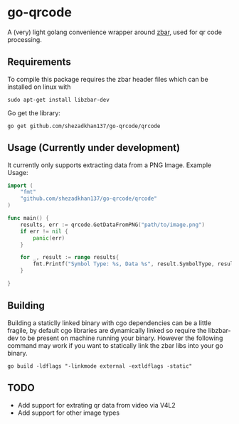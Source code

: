 go-qrcode
=========

A (very) light golang convenience wrapper around [zbar](http://zbar.sourceforge.net/), used for qr code processing.

## Requirements 

To compile this package requires the zbar header files which can be installed on linux with
```
sudo apt-get install libzbar-dev
```

Go get the library:
```
go get github.com/shezadkhan137/go-qrcode/qrcode
```

## Usage (Currently under development)

It currently only supports extracting data from a PNG Image. Example Usage:

```go
import (
    "fmt"
    "github.com/shezadkhan137/go-qrcode/qrcode"
)

func main() {
    results, err := qrcode.GetDataFromPNG("path/to/image.png")
    if err != nil {
        panic(err)
    }

    for _, result := range results{
        fmt.Printf("Symbol Type: %s, Data %s", result.SymbolType, result.Data )
    }

}
```

## Building

Building a staticlly linked binary with cgo dependencies can be a little fragile, by default cgo libraries are dynamically linked so require the libzbar-dev to be present on machine running your binary. However the following command may work if you want to statically link the zbar libs into your go binary.
```
go build -ldflags "-linkmode external -extldflags -static"
```

## TODO

+ Add support for extrating qr data from video via V4L2
+ Add support for other image types



